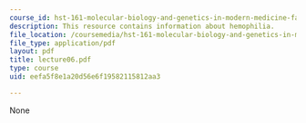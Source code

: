 ```yaml
---
course_id: hst-161-molecular-biology-and-genetics-in-modern-medicine-fall-2007
description: This resource contains information about hemophilia.
file_location: /coursemedia/hst-161-molecular-biology-and-genetics-in-modern-medicine-fall-2007/eefa5f8e1a20d56e6f19582115812aa3_lecture06.pdf
file_type: application/pdf
layout: pdf
title: lecture06.pdf
type: course
uid: eefa5f8e1a20d56e6f19582115812aa3

---
```

None